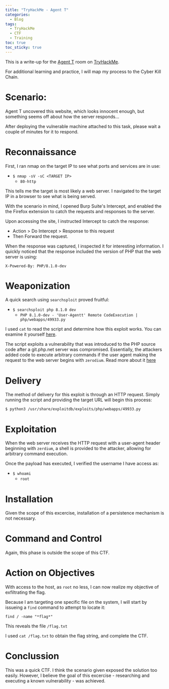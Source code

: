```yaml
---
title: "TryHackMe - Agent T"
categories:
  - Blog
tags:
  - TryHackMe
  - CTF
  - Training
toc: true
toc_sticky: true
---
```


This is a write-up for the [Agent T](https://tryhackme.com/room/agentt) room on [TryHackMe](https://tryhackme.com/). 

For additional learning and practice, I will map my process to the Cyber Kill Chain.

# Scenario:
Agent T uncovered this website, which looks innocent enough, but something seems off about how the server responds...

After deploying the vulnerable machine attached to this task, please wait a couple of minutes for it to respond.

# Reconnaissance
First, I ran nmap on the target IP to see what ports and services are in use:
- `$ nmap -sV -sC <TARGET IP>`
    - `80-http`

This tells me the target is most likely a web server. I navigated to the target IP in a browser to see what is being served.

With the scenario in mind, I opened Burp Suite's Intercept, and enabled the the Firefox extension to catch the requests and responses to the server.

Upon accessing the site, I instructed Intercept to catch the response:
- Action > Do Intercept > Response to this request
- Then Forward the request.

When the response was captured, I inspected it for interesting information. I quickly noticed that the response included the version of PHP that the web server is using:

`X-Powered-By: PHP/8.1.0-dev`

# Weaponization
A quick search using `searchsploit` proved fruitful:
- `$ searchsploit php 8.1.0 dev`
    - `PHP 8.1.0-dev - 'User-Agentt' Remote CodeExecution | php/webapps/49933.py`

I used `cat` to read the script and determine how this exploit works. You can examine it yourself [here](https://www.exploit-db.com/exploits/49933).

The script exploits a vulnerability that was introduced to the PHP source code after a git.php.net server was compromised. Essentially, the attackers added code to execute arbitrary commands if the user agent making the request to the web server begins with `zerodium`. Read more about it [here](https://www.techzine.eu/news/devops/57715/hackers-added-backdoor-to-php-source-code/)

# Delivery
The method of delivery for this exploit is through an HTTP request. Simply running the script and providing the target URL will begin this process:

`$ python3 /usr/share/exploitdb/exploits/php/webapps/49933.py`

# Exploitation
When the web server receives the HTTP request with a user-agent header beginning with `zerdium`, a shell is provided to the attacker, allowing for arbitrary command execution.

Once the payload has executed, I verified the username I have access as:
- `$ whoami`
    - `root`

# Installation
Given the scope of this excercise, installation of a persistence mechanism is not necessary.

# Command and Control
Again, this phase is outside the scope of this CTF. 

# Action on Objectives
With access to the host, as `root` no less, I can now realize my objective of exfiltrating the flag. 

Because I am targeting one specific file on the system, I will start by issueing a `find` command to attempt to locate it:

`find / -name "*flag*"`

This reveals the file `/flag.txt`

I used `cat /flag.txt` to obtain the flag string, and complete the CTF.

# Conclussion
This was a quick CTF. I think the scenario given exposed the solution too easily. However, I believe the goal of this excercise - researching and executing a known vulnerability - was achieved. 